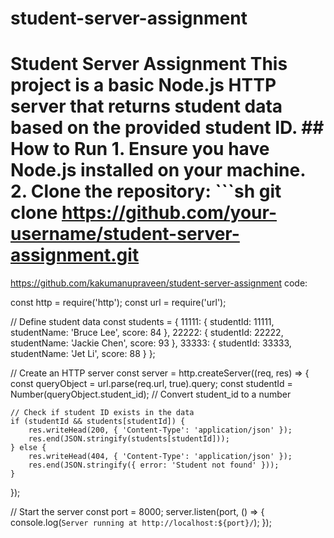 # student-server-assignment
# Student Server Assignment  This project is a basic Node.js HTTP server that returns student data based on the provided student ID.  ## How to Run  1. Ensure you have Node.js installed on your machine. 2. Clone the repository:    ```sh    git clone https://github.com/your-username/student-server-assignment.git

https://github.com/kakumanupraveen/student-server-assignment
code:

const http = require('http');
const url = require('url');

// Define student data
const students = {
    11111: { studentId: 11111, studentName: 'Bruce Lee', score: 84 },
    22222: { studentId: 22222, studentName: 'Jackie Chen', score: 93 },
    33333: { studentId: 33333, studentName: 'Jet Li', score: 88 }
};

// Create an HTTP server
const server = http.createServer((req, res) => {
    const queryObject = url.parse(req.url, true).query;
    const studentId = Number(queryObject.student_id); // Convert student_id to a number

    // Check if student ID exists in the data
    if (studentId && students[studentId]) {
        res.writeHead(200, { 'Content-Type': 'application/json' });
        res.end(JSON.stringify(students[studentId]));
    } else {
        res.writeHead(404, { 'Content-Type': 'application/json' });
        res.end(JSON.stringify({ error: 'Student not found' }));
    }
});

// Start the server
const port = 8000;
server.listen(port, () => {
    console.log(`Server running at http://localhost:${port}/`);
});
